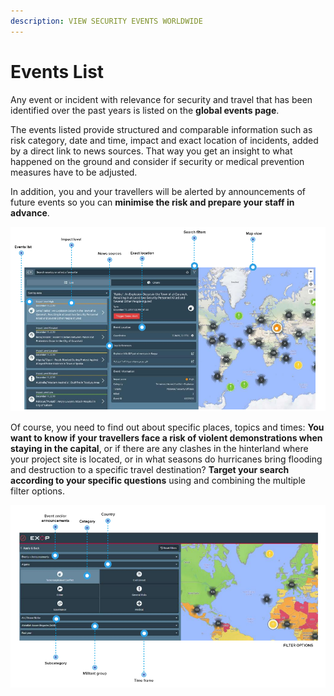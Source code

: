 ```yaml
---
description: VIEW SECURITY EVENTS WORLDWIDE
---
```


# Events List

Any event or incident with relevance for security and travel that has been identified over the past years is listed on the **global events page**.

The events listed provide structured and comparable information such as risk category, date and time, impact and exact location of incidents, added by a direct link to news sources. That way you get an insight to what happened on the ground and consider if security or medical prevention measures have to be adjusted.

In addition, you and your travellers will be alerted by announcements of future events so you can **minimise the risk and prepare your staff in advance**.

![Global Events View](../.gitbook/assets/global-events-view.png)

Of course, you need to find out about specific places, topics and times: **You want to know if your travellers face a risk of violent demonstrations when staying in the capital**, or if there are any clashes in the hinterland where your project site is located, or in what seasons do hurricanes bring flooding and destruction to a specific travel destination? **Target your search according to your specific questions** using and combining the multiple filter options.

![](../.gitbook/assets/filter-options.png)

